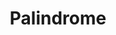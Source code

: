 ---
title: 'Palindrome'
description: ''
hide_table_of_contents: true
draft: true
keywords:
  - leetcode
  - tutorial
  - palindrome
---